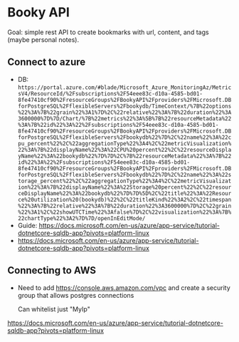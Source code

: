 # Booky API

Goal: simple rest API to create bookmarks with url, content, and tags (maybe personal notes).


## Connect to azure

- DB: `https://portal.azure.com/#blade/Microsoft_Azure_MonitoringAz/MetricsV4/ResourceId/%2Fsubscriptions%2F54eee83c-d10a-4585-bd01-8fe47410cf90%2FresourceGroups%2FBookyAPI%2Fproviders%2FMicrosoft.DBforPostgreSQL%2FflexibleServers%2Fbookydb/TimeContext/%7B%22options%22%3A%7B%22grain%22%3A1%7D%2C%22relative%22%3A%7B%22duration%22%3A3600000%7D%7D/Chart/%7B%22metrics%22%3A%5B%7B%22resourceMetadata%22%3A%7B%22id%22%3A%22%2Fsubscriptions%2F54eee83c-d10a-4585-bd01-8fe47410cf90%2FresourceGroups%2FBookyAPI%2Fproviders%2FMicrosoft.DBforPostgreSQL%2FflexibleServers%2Fbookydb%22%7D%2C%22name%22%3A%22cpu_percent%22%2C%22aggregationType%22%3A4%2C%22metricVisualization%22%3A%7B%22displayName%22%3A%22CPU%20percent%22%2C%22resourceDisplayName%22%3A%22bookydb%22%7D%7D%2C%7B%22resourceMetadata%22%3A%7B%22id%22%3A%22%2Fsubscriptions%2F54eee83c-d10a-4585-bd01-8fe47410cf90%2FresourceGroups%2FBookyAPI%2Fproviders%2FMicrosoft.DBforPostgreSQL%2FflexibleServers%2Fbookydb%22%7D%2C%22name%22%3A%22storage_percent%22%2C%22aggregationType%22%3A4%2C%22metricVisualization%22%3A%7B%22displayName%22%3A%22Storage%20percent%22%2C%22resourceDisplayName%22%3A%22bookydb%22%7D%7D%5D%2C%22title%22%3A%22Resource%20utilization%20(bookydb)%22%2C%22titleKind%22%3A2%2C%22timespan%22%3A%7B%22relative%22%3A%7B%22duration%22%3A3600000%7D%2C%22grain%22%3A1%2C%22showUTCTime%22%3Afalse%7D%2C%22visualization%22%3A%7B%22chartType%22%3A2%7D%7D/openInEditMode/`
- Guide: https://docs.microsoft.com/en-us/azure/app-service/tutorial-dotnetcore-sqldb-app?pivots=platform-linux
- https://docs.microsoft.com/en-us/azure/app-service/tutorial-dotnetcore-sqldb-app?pivots=platform-linux

## Connecting to AWS

- Need to add https://console.aws.amazon.com/vpc and create a security group that allows postgres connections

    Can whitelist just "MyIp"

https://docs.microsoft.com/en-us/azure/app-service/tutorial-dotnetcore-sqldb-app?pivots=platform-linux